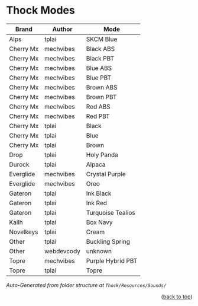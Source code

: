 <a name='readme-top'></a>

# Thock Modes

| Brand | Author | Mode |
|-------|--------|------|
| Alps | tplai | SKCM Blue |
| Cherry Mx | mechvibes | Black ABS |
| Cherry Mx | mechvibes | Black PBT |
| Cherry Mx | mechvibes | Blue ABS |
| Cherry Mx | mechvibes | Blue PBT |
| Cherry Mx | mechvibes | Brown ABS |
| Cherry Mx | mechvibes | Brown PBT |
| Cherry Mx | mechvibes | Red ABS |
| Cherry Mx | mechvibes | Red PBT |
| Cherry Mx | tplai | Black |
| Cherry Mx | tplai | Blue |
| Cherry Mx | tplai | Brown |
| Drop | tplai | Holy Panda |
| Durock | tplai | Alpaca |
| Everglide | mechvibes | Crystal Purple |
| Everglide | mechvibes | Oreo |
| Gateron | tplai | Ink Black |
| Gateron | tplai | Ink Red |
| Gateron | tplai | Turquoise Tealios |
| Kailh | tplai | Box Navy |
| Novelkeys | tplai | Cream |
| Other | tplai | Buckling Spring |
| Other | webdevcody | unknown |
| Topre | mechvibes | Purple Hybrid PBT |
| Topre | tplai | Topre |

_Auto-Generated from folder structure at `Thock/Resources/Sounds/`_

<p align='right'>(<a href='#readme-top'>back to top</a>)</p>
